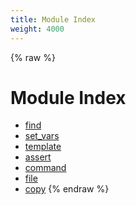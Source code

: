 ```yaml
---
title: Module Index
weight: 4000
---
```


{% raw %}
# Module Index

- [find](./find.html)
- [set_vars](./set_vars.html)
- [template](./template.html)
- [assert](./assert.html)
- [command](./command.html)
- [file](./file.html)
- [copy](./copy.html)
{% endraw %}